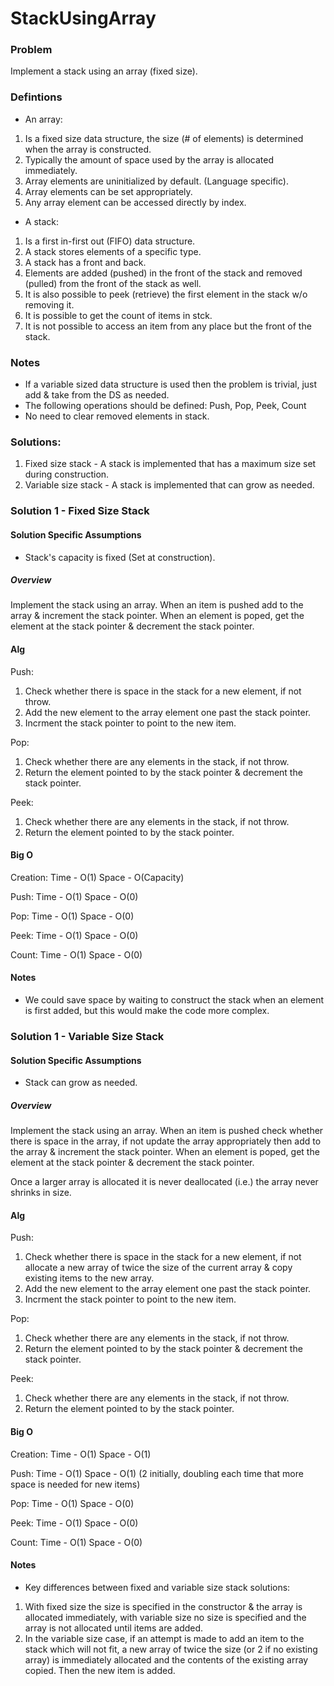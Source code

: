 ﻿# StackUsingArray

### Problem
Implement a stack using an array (fixed size).

### Defintions

- An array:
1. Is a fixed size data structure, the size (# of elements) is determined when the array is constructed.
2. Typically the amount of space used by the array is allocated immediately.
3. Array elements are uninitialized by default. (Language specific).
4. Array elements can be set appropriately.
5. Any array element can be accessed directly by index.

- A stack:
1. Is a first in-first out (FIFO) data structure.
2. A stack stores elements of a specific type.
3. A stack has a front and back.
4. Elements are added (pushed) in the front of the stack and removed
(pulled) from the front of the stack as well.
5. It is also possible to peek (retrieve) the first element in the stack w/o removing it.
6. It is possible to get the count of items in stck.
7. It is not possible to access an item from any place but the front of the stack.

### Notes
- If a variable sized data structure is used then the problem is trivial,
just add & take from the DS as needed.
- The following operations should be defined: Push, Pop, Peek, Count
- No need to clear removed elements in stack.

### Solutions:
1. Fixed size stack - A stack is implemented that has a maximum size set during construction.
2. Variable size stack - A stack is implemented that can grow as needed.

### Solution 1 - Fixed Size Stack

#### Solution Specific Assumptions
- Stack's capacity is fixed (Set at construction).

##### Overview
Implement the stack using an array. When an item is pushed add to the array
& increment the stack pointer. When an element is poped, get the element at
the stack pointer & decrement the stack pointer.

#### Alg
Push:  
1. Check whether there is space in the stack for a new element, if not throw.
2. Add the new element to the array element one past the stack pointer.
3. Incrment the stack pointer to point to the new item.

Pop:
1. Check whether there are any elements in the stack, if not throw.
2. Return the element pointed to by the stack pointer & decrement the stack pointer.

Peek:
1. Check whether there are any elements in the stack, if not throw.
2. Return the element pointed to by the stack pointer.

#### Big O
Creation:
Time - O(1)
Space - O(Capacity)

Push:
Time - O(1)
Space - O(0)

Pop:
Time - O(1)
Space - O(0)

Peek:
Time - O(1)
Space - O(0)

Count:
Time - O(1)
Space - O(0)

#### Notes
- We could save space by waiting to construct the stack when an element is first added, but this would make the code more complex.

### Solution 1 - Variable Size Stack

#### Solution Specific Assumptions
- Stack can grow as needed.

##### Overview
Implement the stack using an array. When an item is pushed check whether there is space in the array, if not update the array appropriately then add to the array & increment the stack pointer. When an element is poped, get the element at the stack pointer & decrement the stack pointer.

Once a larger array is allocated it is never deallocated (i.e.) the array never shrinks in size.

#### Alg
Push:  
1. Check whether there is space in the stack for a new element, if not allocate a new array of twice the size of the current array & copy existing items to the new array.
2. Add the new element to the array element one past the stack pointer.
3. Incrment the stack pointer to point to the new item.

Pop:
1. Check whether there are any elements in the stack, if not throw.
2. Return the element pointed to by the stack pointer & decrement the stack pointer.

Peek:
1. Check whether there are any elements in the stack, if not throw.
2. Return the element pointed to by the stack pointer.

#### Big O
Creation:
Time - O(1)
Space - O(1)

Push:
Time - O(1)
Space - O(1) (2 initially, doubling each time that more space is needed for new items)

Pop:
Time - O(1)
Space - O(0)

Peek:
Time - O(1)
Space - O(0)

Count:
Time - O(1)
Space - O(0)

#### Notes
- Key differences between fixed and variable size stack solutions:
1. With fixed size the size is specified in the constructor & the array is
allocated immediately, with variable size no size is specified and the array
is not allocated until items are added.
2. In the variable size case, if an attempt is made to add an item to the
stack which will not fit, a new array of twice the size (or 2 if no existing array)
is immediately allocated and the contents of the existing array copied.
Then the new item is added.